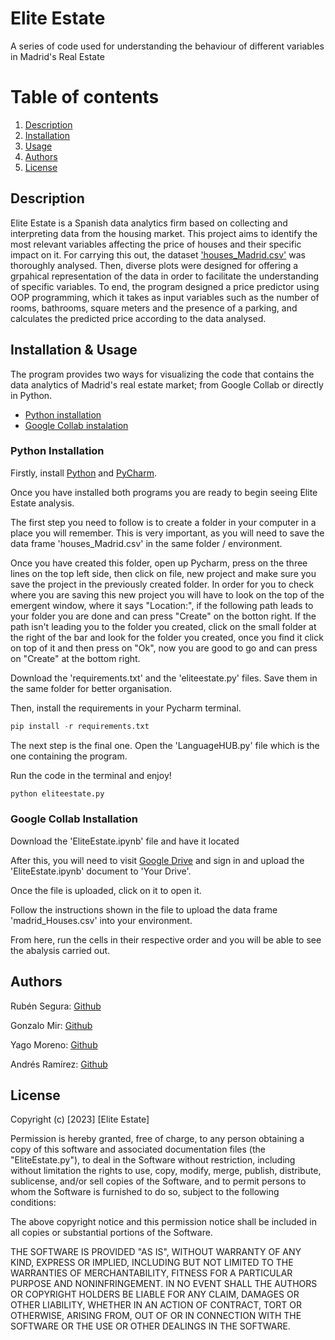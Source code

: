 # Elite Estate

A series of code used for understanding the behaviour of different variables in Madrid's Real Estate

# Table of contents
1. [Description](#Description)
2. [Installation](#Installation)
3. [Usage](#Usage)
7. [Authors](#Authors)
9. [License](#License)

## Description

Elite Estate is a Spanish data analytics firm based on collecting and interpreting data from the housing market. This project aims to identify the most relevant variables affecting the price of houses and their specific impact on it. For carrying this out, the dataset ['houses_Madrid.csv'](https://www.kaggle.com/datasets/mirbektoktogaraev/madrid-real-estate-market/) was thoroughly analysed. Then, diverse plots were designed for offering a grpahical representation of the data in order to facilitate the understanding of specific variables. To end, the program designed a price predictor using OOP programming, which it takes as input variables such as the number of rooms, bathrooms, square meters and the presence of a parking, and calculates the predicted price according to the data analysed.

## Installation & Usage

The program provides two ways for visualizing the code that contains the data analytics of Madrid's real estate market; from Google Collab or directly in Python.

- [Python installation](#PythonInstallation)
- [Google Collab instalation](#GoogleCollabInstallation)


### Python Installation
Firstly, install [Python](https://www.python.org/downloads/) and [PyCharm](https://www.jetbrains.com/pycharm/download/).

Once you have installed both programs you are ready to begin seeing Elite Estate analysis.

The first step you need to follow is to create a folder in your computer in a place you will remember. This is very important, as you will need to save the data frame 'houses_Madrid.csv' in the same folder / environment. 

Once you have created this folder,  open up Pycharm, press on the three lines on the top left side, then click on file, new project and make sure you save the project in the previously created folder. In order for you to check where you are saving this new project you will have to look on the top of the emergent window, where it says "Location:",  if the following path leads to your folder you are done and can press "Create" on the botton right. If the path isn't leading you to the folder you created, click on the small folder at the right of the bar and look for the folder you created, once you find it click on top of it and then press on "Ok", now you are good to go and can press on "Create" at the bottom right.

Download the 'requirements.txt' and the 'eliteestate.py' files. Save them in the same folder for better organisation.

Then, install the requirements in your Pycharm terminal.

```python
pip install -r requirements.txt
```

The next step is the final one. Open the 'LanguageHUB.py' file which is the one containing the program. 

Run the code in the terminal and enjoy!

```python
python eliteestate.py
```

### Google Collab Installation

Download the 'EliteEstate.ipynb' file and have it located

After this, you will need to visit [Google Drive](https://www.google.com/drive/) and sign in and upload the 'EliteEstate.ipynb' document to 'Your Drive'. 

Once the file is uploaded, click on it to open it.

Follow the instructions shown in the file to upload the data frame 'madrid_Houses.csv' into your environment.

From here, run the cells in their respective order and you will be able to see the abalysis carried out.


## Authors
Rubén Segura: [Github](https://github.com/rubensegu)

Gonzalo Mir: [Github](https://github.com/gonzalomirr)

Yago Moreno: [Github](https://github.com/ymoreno2022)

Andrés Ramírez: [Github](https://github.com/andresramirezzz)

## License

Copyright (c) [2023] [Elite Estate]

Permission is hereby granted, free of charge, to any person obtaining a copy
of this software and associated documentation files (the "EliteEstate.py"), to deal
in the Software without restriction, including without limitation the rights
to use, copy, modify, merge, publish, distribute, sublicense, and/or sell
copies of the Software, and to permit persons to whom the Software is
furnished to do so, subject to the following conditions:

The above copyright notice and this permission notice shall be included in all
copies or substantial portions of the Software.

THE SOFTWARE IS PROVIDED "AS IS", WITHOUT WARRANTY OF ANY KIND, EXPRESS OR
IMPLIED, INCLUDING BUT NOT LIMITED TO THE WARRANTIES OF MERCHANTABILITY,
FITNESS FOR A PARTICULAR PURPOSE AND NONINFRINGEMENT. IN NO EVENT SHALL THE
AUTHORS OR COPYRIGHT HOLDERS BE LIABLE FOR ANY CLAIM, DAMAGES OR OTHER
LIABILITY, WHETHER IN AN ACTION OF CONTRACT, TORT OR OTHERWISE, ARISING FROM,
OUT OF OR IN CONNECTION WITH THE SOFTWARE OR THE USE OR OTHER DEALINGS IN THE
SOFTWARE.
